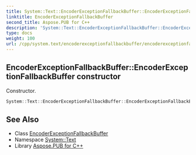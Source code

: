 ```yaml
---
title: System::Text::EncoderExceptionFallbackBuffer::EncoderExceptionFallbackBuffer constructor
linktitle: EncoderExceptionFallbackBuffer
second_title: Aspose.PUB for C++
description: 'System::Text::EncoderExceptionFallbackBuffer::EncoderExceptionFallbackBuffer constructor. Constructor in C++.'
type: docs
weight: 100
url: /cpp/system.text/encoderexceptionfallbackbuffer/encoderexceptionfallbackbuffer/
---
```

## EncoderExceptionFallbackBuffer::EncoderExceptionFallbackBuffer constructor


Constructor.

```cpp
System::Text::EncoderExceptionFallbackBuffer::EncoderExceptionFallbackBuffer()
```

## See Also

* Class [EncoderExceptionFallbackBuffer](../)
* Namespace [System::Text](../../)
* Library [Aspose.PUB for C++](../../../)
